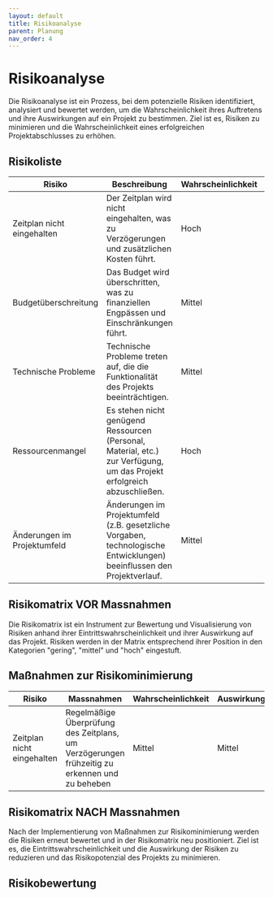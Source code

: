 ```yaml
---
layout: default
title: Risikoanalyse
parent: Planung
nav_order: 4
---
```


# Risikoanalyse

Die Risikoanalyse ist ein Prozess, bei dem potenzielle Risiken identifiziert, analysiert und bewertet werden, um die Wahrscheinlichkeit ihres Auftretens und ihre Auswirkungen auf ein Projekt zu bestimmen. Ziel ist es, Risiken zu minimieren und die Wahrscheinlichkeit eines erfolgreichen Projektabschlusses zu erhöhen.

## Risikoliste


| Risiko | Beschreibung | Wahrscheinlichkeit | Auswirkung | 
|--------|--------------|--------------------|------------|
| Zeitplan nicht eingehalten | Der Zeitplan wird nicht eingehalten, was zu Verzögerungen und zusätzlichen Kosten führt. | Hoch | Hoch |
| Budgetüberschreitung | Das Budget wird überschritten, was zu finanziellen Engpässen und Einschränkungen führt. | Mittel | Hoch | Regelmäßige Überwachung des Budgets und Identifizierung von Einsparungsmöglichkeiten. |
| Technische Probleme | Technische Probleme treten auf, die die Funktionalität des Projekts beeinträchtigen. | Mittel | Mittel | Regelmäßige Tests und Qualitätskontrollen, um technische Probleme frühzeitig zu erkennen und zu beheben. |
| Ressourcenmangel | Es stehen nicht genügend Ressourcen (Personal, Material, etc.) zur Verfügung, um das Projekt erfolgreich abzuschließen. | Hoch | Mittel | Regelmäßige Überprüfung der Ressourcenplanung und Identifizierung von Engpässen. |
| Änderungen im Projektumfeld | Änderungen im Projektumfeld (z.B. gesetzliche Vorgaben, technologische Entwicklungen) beeinflussen den Projektverlauf. | Mittel | Hoch | Regelmäßige Überprüfung des Projektumfelds und Anpassung des Projektplans bei Bedarf. |


## Risikomatrix VOR Massnahmen

Die Risikomatrix ist ein Instrument zur Bewertung und Visualisierung von Risiken anhand ihrer Eintrittswahrscheinlichkeit und ihrer Auswirkung auf das Projekt. Risiken werden in der Matrix entsprechend ihrer Position in den Kategorien "gering", "mittel" und "hoch" eingestuft.

## Maßnahmen zur Risikominimierung

| Risiko | Massnahmen | Wahrscheinlichkeit | Auswirkung |
|--------|--------------|--------------------|------------|
| Zeitplan nicht eingehalten | Regelmäßige Überprüfung des Zeitplans, um Verzögerungen frühzeitig zu erkennen und zu beheben | Mittel | Mittel |

## Risikomatrix NACH Massnahmen

Nach der Implementierung von Maßnahmen zur Risikominimierung werden die Risiken erneut bewertet und in der Risikomatrix neu positioniert. Ziel ist es, die Eintrittswahrscheinlichkeit und die Auswirkung der Risiken zu reduzieren und das Risikopotenzial des Projekts zu minimieren.

## Risikobewertung



